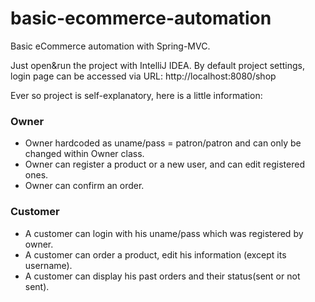 # basic-ecommerce-automation
Basic eCommerce automation with Spring-MVC.

Just open&run the project with IntelliJ IDEA. 
By default project settings, login page can be accessed via URL: http://localhost:8080/shop

Ever so project is self-explanatory, here is a little information:

### Owner
- Owner hardcoded as uname/pass = patron/patron and can only be changed within Owner class.
- Owner can register a product or a new user, and can edit registered ones.
- Owner can confirm an order.
### Customer
- A customer can login with his uname/pass which was registered by owner.
- A customer can order a product, edit his information (except its username).
- A customer can display his past orders and their status(sent or not sent).
